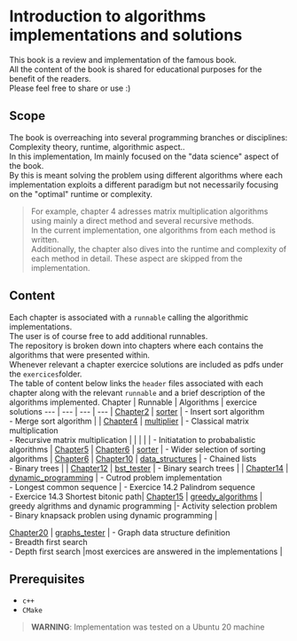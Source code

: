 # Introduction to algorithms implementations and solutions
This book is a review and implementation of the famous book.\
All the content of the book is shared for educational purposes for the benefit of the readers.\
Please feel free to share or use :)
## Scope
The book is overreaching into several programming branches or disciplines: Complexity theory, runtime, algorithmic aspect..\
In this implementation, Im mainly focused on the "data science" aspect of the book.\
By this is meant solving the problem using different algorithms where each implementation  exploits a different paradigm but not necessarily focusing on the "optimal" runtime or complexity.
> For example, chapter 4 adresses matrix multiplication algorithms using mainly a direct method and several recursive methods.\
In the current implementation, one algorithms from each method is written.\
Additionally, the chapter also dives into the runtime and complexity of each method in detail. These aspect are skipped from the implementation.


## Content
Each chapter is associated with a `runnable` calling the algorithmic implementations.\
The user is of course free to add additional runnables.\
The repository is broken down into chapters where each contains the algorithms that were presented within.\
Whenever relevant a chapter exercice solutions are included as pdfs under the `exercices`folder.\
The table of content below links the `header` files associated with each chapter along with the relevant `runnable` and a brief description of the algorithms implemented.
Chapter | Runnable | Algorithms | exercice solutions
--- | --- | --- | --- |
[Chapter2](lib/include/algorithms/chap2.hpp) | [sorter](src/sort_algs.cpp) | - Insert sort algorithm<br>- Merge sort algorithm | |
[Chapter4](lib/include/algorithms/chap4.hpp) | [multiplier](src/multiply_matrices.cpp) | - Classical matrix multiplication<br>- Recursive matrix multiplication | |
 |  | | - Initiatation to probabalistic algorithms | [Chapter5](exercices/chap5.pdf) |
[Chapter6](lib/include/algorithms/chap6.hpp) | [sorter](src/sort_algs.cpp) | - Wider selection of sorting algorithms | [Chapter6](exercices/chap6.pdf) |
[Chapter10](lib/include/algorithms/chap10.hpp) | [data_structures](src/data_structures.cpp) | - Chained lists<br>- Binary trees | |
[Chapter12](lib/include/algorithms/chap12.hpp) | [bst_tester](src/bst_tester.cpp) | - Binary search trees | |
[Chapter14](lib/include/algorithms/chap14.hpp) | [dynamic_programming](src/dynamic_programming.cpp) | - Cutrod problem implementation<br> - Longest common sequence | - Exercice 14.2 Palindrom sequence<br> - Exercice 14.3 Shortest bitonic path|
[Chapter15](lib/include/algorithms/chap25.hpp) | [greedy_algorithms](src/greedy_algorithms.cpp) | greedy algrithms and dynamic programming |- Activity selection problem<br> - Binary knapsack problen using dynamic programming  |

[Chapter20](lib/include/algorithms/chap20.hpp) | [graphs_tester](src/bst_tester.cpp) | - Graph data structure definition<br>- Breadth first search<br>- Depth first search |most exercices are answered in the implementations |

## Prerequisites
- `c++`
- `CMake`

> **WARNING**: Implementation was tested on a Ubuntu 20 machine
